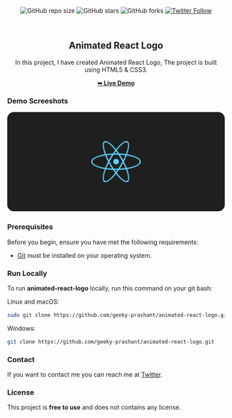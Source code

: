 <div align="center">
  
  ![GitHub repo size](https://img.shields.io/github/repo-size/geeky-prashant/animated-react-logo)
  ![GitHub stars](https://img.shields.io/github/stars/geeky-prashant/animated-react-logo)
  ![GitHub forks](https://img.shields.io/github/forks/geeky-prashant/animated-react-logo?style=social)
  [![Twitter Follow](https://img.shields.io/twitter/follow/geekyprashant?style=social)](https://twitter.com/intent/follow?screen_name=geekyprashant)
 
  <br />

  <h2 align="center">Animated React Logo</h2>

  In this project, I have created Animated React Logo, The project is built using HTML5 & CSS3.

  <a href="https://geeky-prashant.github.io/animated-react-logo/"><strong>➥ Live Demo</strong></a>

</div>

### Demo Screeshots

![Animated React Logo Desktop Demo](./readme-images/Animated-React-Logo.png "Desktop Demo")

### Prerequisites

Before you begin, ensure you have met the following requirements:

* [Git](https://git-scm.com/downloads "Download Git") must be installed on your operating system.

### Run Locally

To run **animated-react-logo** locally, run this command on your git bash:

Linux and macOS:

```bash
sudo git clone https://github.com/geeky-prashant/animated-react-logo.git
```

Windows:

```bash
git clone https://github.com/geeky-prashant/animated-react-logo.git
```

### Contact

If you want to contact me you can reach me at [Twitter](https://www.twitter.com/geekyprashant).

### License

This project is **free to use** and does not contains any license.
